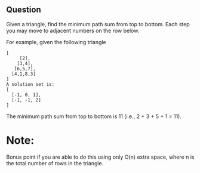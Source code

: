 ## Question
Given a triangle, find the minimum path sum from top to bottom. Each step you may move to adjacent numbers on the row below.

For example, given the following triangle
```
[
     [2],
    [3,4],
   [6,5,7],
  [4,1,8,3]
]
A solution set is:
[
  [-1, 0, 1],
  [-1, -1, 2]
]
```
The minimum path sum from top to bottom is 11 (i.e., 2 + 3 + 5 + 1 = 11).

# Note:
Bonus point if you are able to do this using only O(n) extra space, where n is the total number of rows in the triangle.
